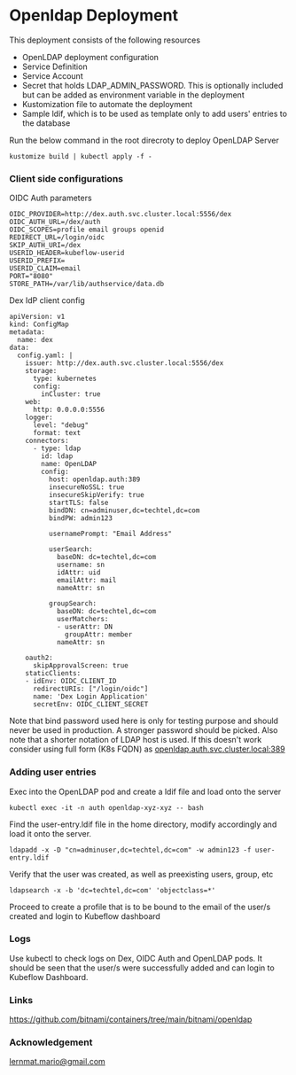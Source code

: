 # Openldap Deployment
This deployment consists of the following resources

* OpenLDAP deployment configuration
* Service Definition
* Service Account
* Secret that holds LDAP_ADMIN_PASSWORD. This is optionally included but can be added as environment variable in the deployment
* Kustomization file to automate the deployment
* Sample ldif, which is to be used as template only to add users' entries to the database

Run the below command in the root direcroty to deploy OpenLDAP Server
```
kustomize build | kubectl apply -f - 
```
### Client side configurations

OIDC Auth parameters

```
OIDC_PROVIDER=http://dex.auth.svc.cluster.local:5556/dex
OIDC_AUTH_URL=/dex/auth
OIDC_SCOPES=profile email groups openid
REDIRECT_URL=/login/oidc
SKIP_AUTH_URI=/dex
USERID_HEADER=kubeflow-userid
USERID_PREFIX=
USERID_CLAIM=email
PORT="8080"
STORE_PATH=/var/lib/authservice/data.db
```

Dex IdP client config

```
apiVersion: v1
kind: ConfigMap
metadata:
  name: dex
data:
  config.yaml: |
    issuer: http://dex.auth.svc.cluster.local:5556/dex
    storage:
      type: kubernetes
      config:
        inCluster: true
    web:
      http: 0.0.0.0:5556
    logger:
      level: "debug"
      format: text
    connectors:
      - type: ldap
        id: ldap
        name: OpenLDAP
        config:
          host: openldap.auth:389
          insecureNoSSL: true
          insecureSkipVerify: true
          startTLS: false
          bindDN: cn=adminuser,dc=techtel,dc=com
          bindPW: admin123

          usernamePrompt: "Email Address"

          userSearch:
            baseDN: dc=techtel,dc=com
            username: sn
            idAttr: uid
            emailAttr: mail
            nameAttr: sn
          
          groupSearch:
            baseDN: dc=techtel,dc=com
            userMatchers:
            - userAttr: DN
              groupAttr: member
            nameAttr: sn

    oauth2:
      skipApprovalScreen: true
    staticClients:
    - idEnv: OIDC_CLIENT_ID
      redirectURIs: ["/login/oidc"]
      name: 'Dex Login Application'
      secretEnv: OIDC_CLIENT_SECRET
```
Note that bind password used here is only for testing purpose and should never be used in production. A stronger password should be picked. Also note that a shorter notation of LDAP host is used. If this doesn't work consider using full form (K8s FQDN) as <u> openldap.auth.svc.cluster.local:389 </u>

### Adding user entries

Exec into the OpenLDAP pod and create a ldif file and load onto the server

```
kubectl exec -it -n auth openldap-xyz-xyz -- bash
```
Find the user-entry.ldif file in the home directory, modify accordingly and load it onto the server.
```
ldapadd -x -D "cn=adminuser,dc=techtel,dc=com" -w admin123 -f user-entry.ldif
```
Verify that the user was created, as well as preexisting users, group, etc
```
ldapsearch -x -b 'dc=techtel,dc=com' 'objectclass=*'
```
Proceed to create a profile that is to be bound to the email of the user/s created and login to Kubeflow dashboard

### Logs
Use kubectl to check logs on Dex, OIDC Auth and OpenLDAP pods. It should be seen that the user/s were successfully added and can login to Kubeflow Dashboard.


### Links
https://github.com/bitnami/containers/tree/main/bitnami/openldap

### Acknowledgement
lernmat.mario@gmail.com